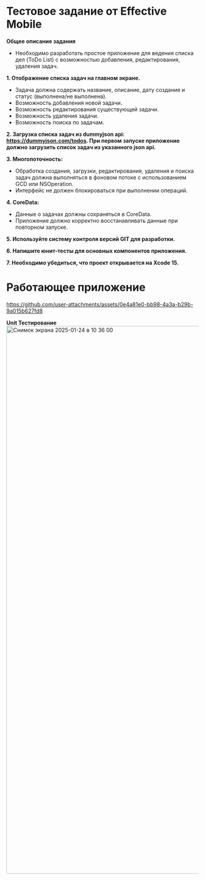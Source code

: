 # Тестовое задание от Effective Mobile

**Общее описание задания**

* Необходимо разработать простое приложение для ведения списка дел (ToDo List) с
возможностью добавления, редактирования, удаления задач.

**1. Отображение списка задач на главном экране.**
  
 * Задача должна содержать название, описание, дату создания и статус (выполнена/не
выполнена).
 * Возможность добавления новой задачи.
 * Возможность редактирования существующей задачи.
 * Возможность удаления задачи.
 * Возможность поиска по задачам.
   
**2. Загрузка списка задач из dummyjson api: https://dummyjson.com/todos. При первом
запуске приложение должно загрузить список задач из указанного json api.**

**3. Многопоточность:**

* Обработка создания, загрузки, редактирования, удаления и поиска задач должна
выполняться в фоновом потоке с использованием GCD или NSOperation.
* Интерфейс не должен блокироваться при выполнении операций.
  
**4. CoreData:**
  
* Данные о задачах должны сохраняться в CoreData.
* Приложение должно корректно восстанавливать данные при повторном запуске.
  
**5. Используйте систему контроля версий GIT для разработки.**

**6. Напишите юнит-тесты для основных компонентов приложения.**

**7. Необходимо убедиться, что проект открывается на Xcode 15.**

# Работающее приложение
https://github.com/user-attachments/assets/0e4a81e0-bb98-4a3a-b29b-9a015b627fd8

**Unit Тестирование**
<img width="1432" alt="Снимок экрана 2025-01-24 в 10 36 00" src="https://github.com/user-attachments/assets/05201446-58d0-48a6-92bd-54f829096164" />


  
